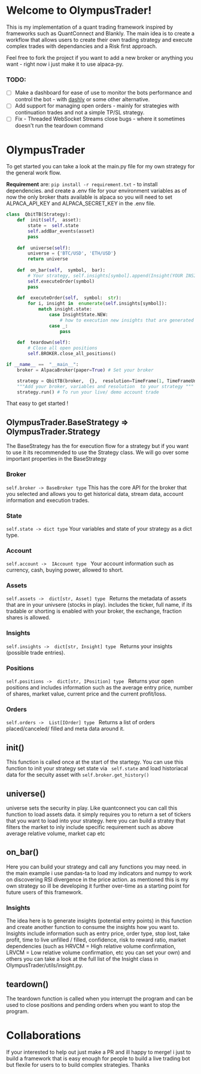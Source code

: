 # Welcome to OlympusTrader!

This is my implementation of a quant trading framework inspired by frameworks such as QuantConnect and Blankly.  The main idea is to create a workflow that allows users to create their own trading strategy and execute complex trades with dependancies and a Risk first approach. 

Feel free to fork the project if you want to add a new broker or anything you want - right now i just make it to use alpaca-py.

### TODO:

 - [ ] Make a dashboard for ease of use to monitor the bots performance and control the bot - with [dashly](https://plotly.com/) or some other alternative.
 - [ ] Add support for managing open orders - mainly for strategies with continuation trades and not a simple TP/SL strategy.
 - [ ] Fix - Threaded WebSocket Streams close bugs - where it sometimes doesn't run the teardown command  

# OlympusTrader

To get started you can take a look at the main.py file for my own strategy for the general work flow.

**Requirement** are:  ```pip install -r requirement.txt``` - to install dependencies. 
and create a .env file for your environment variables as of now the only broker thats available is alpaca so you will need to set ALPACA_API_KEY and ALPACA_SECRET_KEY in the .env file.

```py
class  QbitTB(Strategy):
	def  init(self,  asset):
		state =  self.state
		self.addBar_events(asset)
		pass
		
	def  universe(self):
		universe = {'BTC/USD', 'ETH/USD'}
		return universe
		
	def  on_bar(self,  symbol,  bar):
		# Your strategy, self.insights[symbol].append(Insight(YOUR INSIGHT DATA))
		self.executeOrder(symbol)
		pass
		
	def  executeOrder(self,  symbol:  str):
		for i, insight in  enumerate(self.insights[symbol]):
			match insight.state:
				case InsightState.NEW:
					# how to execution new insights that are generated
				case _:
					pass
					
	def  teardown(self):
		# Close all open positions
		self.BROKER.close_all_positions()

if __name__ ==  "__main__":
	broker = AlpacaBroker(paper=True) # Set your broker 

	strategy = QbitTB(broker,  {},  resolution=TimeFrame(1, TimeFrameUnit.Minute)) 
	"""Add your broker, variables and resolution  to your strategy """
	strategy.run() # To run your live/ demo account trade 
```
That easy to get started !

## OlympusTrader.BaseStrategy  => OlympusTrader.Strategy
The BaseStrategy has the for execution flow for a strategy but if you want to use it its recommended to use the Strategy class. 
We will go over some important properties in the BaseStrategy
### Broker 
```self.broker -> BaseBroker type```
This has the core API for the broker that you selected and allows you to get historical data, stream data, account information and execution  trades.

### State 
```self.state -> dict type```
Your variables and state of your strategy as a dict type.

### Account 
```self.account ->  IAccount type ``` 
Your account information such as currency, cash, buying power, allowed to short.

### Assets 
```self.assets ->  dict[str, Asset] type ``` 
Returns the metadata of assets that are in your univsere (stocks in play). includes the ticker, full name, if its tradable or shorting is enabled with your broker, the exchange, fraction shares is allowed.

### Insights 
```self.insights ->  dict[str, Insight] type ``` 
Returns your insights (possible trade entries).

### Positions 
```self.positions ->  dict[str, IPosition] type ``` 
Returns your open positions and includes information such as the average entry price, number of shares, market value, current price and the current profit/loss. 

### Orders
```self.orders ->  List[IOrder] type ``` 
Returns a list of orders placed/canceled/ filled and meta data around it. 

## init()
This function is called once at the start of the startegy. You can use this function to init your strategy set state via ``` self.state``` and load historiacal data for the secuity asset with ```self.broker.get_history()```

## universe()
universe sets the security in play. Like quantconnect you can call this function to load assets data. it simply requires you to return a set of tickers that you want to load into your strategy. here you can build a stratey that filters the market to inly include specific requirement such as above average relative volume, market cap etc

## on_bar()
Here you can build your strategy and call any functions you may need. in the main example i use pandas-ta to load my indicators and numpy to work on discovering RSI divergence in the price action. as mentioned this is my own strategy so ill be developing it further over-time as a starting point for future users of this framework.  

### Insights 
The idea here is to generate insights (potential entry points) in this function and create another function to consume the insights how you want to. Insights include information such as entry price, order type, stop lost, take profit, time to live unfilled / filled, confidence, risk to reward ratio,  market dependencies (such as HRVCM = High relative volume confirmation, LRVCM = Low relative volume confirmation, etc  you can set your own) and others you can take a look at the full list of the Insight class in OlympusTrader/utils/insight.py. 

## teardown()

The teardown function is called when you interrupt the program and can be used to close positions and pending orders when you want to stop the program. 

# Collaborations 
If your interested to help out just make a PR and ill happy to merge! i just to build a framework that is easy enough for people to build a live trading bot but flexile for users to to build complex strategies. Thanks 

